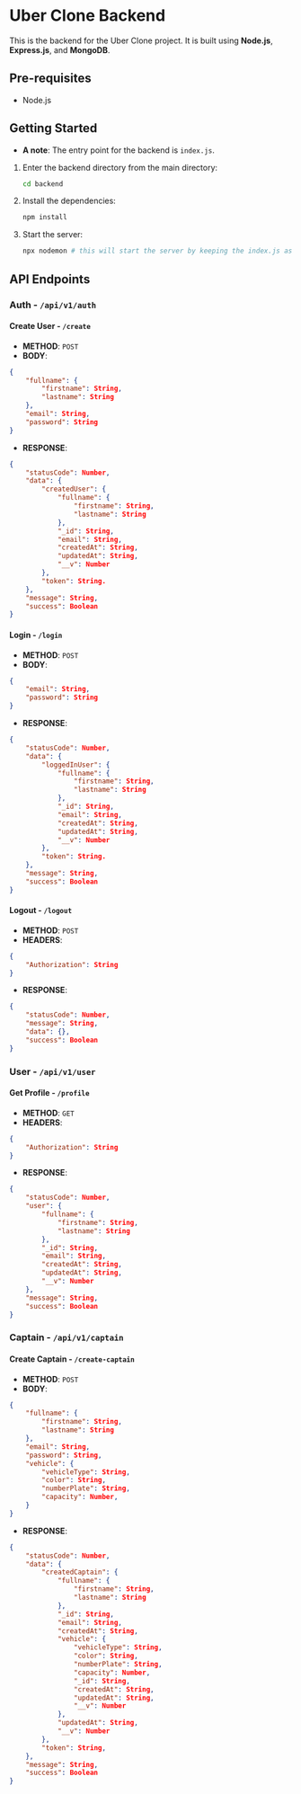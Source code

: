 # Uber Clone Backend

This is the backend for the Uber Clone project. It is built using **Node.js**, **Express.js**, and **MongoDB**.

## Pre-requisites

- Node.js

## Getting Started

- **A note**: The entry point for the backend is `index.js`.

1. Enter the backend directory from the main directory:

    ```bash
    cd backend
    ```

2. Install the dependencies:

    ```bash
    npm install
    ```

3. Start the server:

    ```bash
    npx nodemon # this will start the server by keeping the index.js as the entry point
    ```

## API Endpoints

### Auth - `/api/v1/auth`

#### Create User - `/create`

- **METHOD**: `POST`
- **BODY**:

```json
{
    "fullname": {
        "firstname": String,
        "lastname": String
    },
    "email": String,
    "password": String
}
```

- **RESPONSE**:

```json
{
    "statusCode": Number,
    "data": {
        "createdUser": {
            "fullname": {
                "firstname": String,
                "lastname": String
            },
            "_id": String,
            "email": String,
            "createdAt": String,
            "updatedAt": String,
            "__v": Number
        },
        "token": String. 
    },
    "message": String,
    "success": Boolean
}
```

#### Login - `/login`

- **METHOD**: `POST`
- **BODY**:

```json
{
    "email": String,
    "password": String
}
```

- **RESPONSE**:

```json
{
    "statusCode": Number,
    "data": {
        "loggedInUser": {
            "fullname": {
                "firstname": String,
                "lastname": String
            },
            "_id": String,
            "email": String,
            "createdAt": String,
            "updatedAt": String,
            "__v": Number
        },
        "token": String. 
    },
    "message": String,
    "success": Boolean
}
```

#### Logout - `/logout`

- **METHOD**: `POST`
- **HEADERS**:

```json
{
    "Authorization": String
}
```

- **RESPONSE**:

```json
{
    "statusCode": Number,
    "message": String,
    "data": {},
    "success": Boolean
}
```

### User - `/api/v1/user`

#### Get Profile - `/profile`

- **METHOD**: `GET`
- **HEADERS**:

```json
{
    "Authorization": String
}
```

- **RESPONSE**:

```json
{
    "statusCode": Number,
    "user": {
        "fullname": {
            "firstname": String,
            "lastname": String
        },
        "_id": String,
        "email": String,
        "createdAt": String,
        "updatedAt": String,
        "__v": Number
    },
    "message": String,
    "success": Boolean
}
```

### Captain - `/api/v1/captain`

#### Create Captain - `/create-captain`

- **METHOD**: `POST`
- **BODY**:

```json
{
    "fullname": {
        "firstname": String,
        "lastname": String
    },
    "email": String,
    "password": String,
    "vehicle": {
        "vehicleType": String,
        "color": String,
        "numberPlate": String,
        "capacity": Number,
    }
}
```

- **RESPONSE**:

```json
{
    "statusCode": Number,
    "data": {
        "createdCaptain": {
            "fullname": {
                "firstname": String,
                "lastname": String
            },
            "_id": String,
            "email": String,
            "createdAt": String,
            "vehicle": {
                "vehicleType": String,
                "color": String,
                "numberPlate": String,
                "capacity": Number,
                "_id": String,
                "createdAt": String,
                "updatedAt": String,
                "__v": Number
            },
            "updatedAt": String,
            "__v": Number
        },
        "token": String,
    },
    "message": String,
    "success": Boolean
}
```
